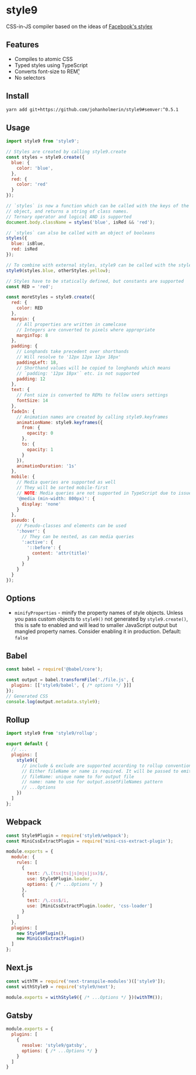 # style9

CSS-in-JS compiler based on the ideas of
[Facebook's stylex](https://www.youtube.com/watch?v=9JZHodNR184)

## Features

* Compiles to atomic CSS
* Typed styles using TypeScript
* Converts font-size to REM[¹](https://betterwebtype.com/articles/2019/06/16/5-keys-to-accessible-web-typography/)
* No selectors

## Install

```sh
yarn add git+https://github.com/johanholmerin/style9#semver:^0.5.1
```

## Usage

```javascript
import style9 from 'style9';

// Styles are created by calling style9.create
const styles = style9.create({
  blue: {
    color: 'blue',
  },
  red: {
    color: 'red'
  }
});

// `styles` is now a function which can be called with the keys of the style
// object, and returns a string of class names.
// Ternary operator and logical AND is supported
document.body.className = styles('blue', isRed && 'red');

// `styles` can also be called with an object of booleans
styles({
  blue: isBlue,
  red: isRed
});

// To combine with external styles, style9 can be called with the style objects
style9(styles.blue, otherStyles.yellow);

// Styles have to be statically defined, but constants are supported
const RED = 'red';

const moreStyles = style9.create({
  red: {
    color: RED
  },
  margin: {
    // All properties are written in camelcase
    // Integers are converted to pixels where appropriate
    marginTop: 8
  },
  padding: {
    // Longhands take precedent over shorthands
    // Will resolve to '12px 12px 12px 18px'
    paddingLeft: 18,
    // Shorthand values will be copied to longhands which means
    // `padding: '12px 18px'` etc. is not supported
    padding: 12
  },
  text: {
    // Font size is converted to REMs to follow users settings
    fontSize: 14
  },
  fadeIn: {
    // Animation names are created by calling style9.keyframes
    animationName: style9.keyframes({
      from: {
        opacity: 0
      },
      to: {
        opacity: 1
      }
    }),
    animationDuration: '1s'
  },
  mobile: {
    // Media queries are supported as well
    // They will be sorted mobile-first
    // NOTE: Media queries are not supported in TypeScript due to issue #17867
    '@media (min-width: 800px)': {
      display: 'none'
    }
  },
  pseudo: {
    // Pseudo-classes and elements can be used
    ':hover': {
      // They can be nested, as can media queries
      ':active': {
        '::before': {
          content: 'attr(title)'
        }
      }
    }
  }
});
```

## Options

- `minifyProperties` - minify the property names of style objects. Unless you
  pass custom objects to `style9()` not generated by `style9.create()`, this is
  safe to enabled and will lead to smaller JavaScript output but mangled
  property names. Consider enabling it in production. Default: `false`

## Babel

```javascript
const babel = require('@babel/core');

const output = babel.transformFile('./file.js', {
  plugins: [['style9/babel', { /* options */ }]]
});
// Generated CSS
console.log(output.metadata.style9);
```

## Rollup

```javascript
import style9 from 'style9/rollup';

export default {
  // ...
  plugins: [
    style9({
      // include & exclude are supported according to rollup conventions
      // Either fileName or name is required. It will be passed to emitFile
      // fileName: unique name to for output file
      // name: name to use for output.assetFileNames pattern
      // ...Options
    })
  ]
};
```

## Webpack

```javascript
const Style9Plugin = require('style9/webpack');
const MiniCssExtractPlugin = require('mini-css-extract-plugin');

module.exports = {
  module: {
    rules: [
      {
        test: /\.(tsx|ts|js|mjs|jsx)$/,
        use: Style9Plugin.loader,
        options: { /* ...Options */ }
      },
      {
        test: /\.css$/i,
        use: [MiniCssExtractPlugin.loader, 'css-loader']
      }
    ]
  },
  plugins: [
    new Style9Plugin(),
    new MiniCssExtractPlugin()
  ]
};
```

## Next.js

```javascript
const withTM = require('next-transpile-modules')(['style9']);
const withStyle9 = require('style9/next');

module.exports = withStyle9({ /* ...Options */ })(withTM());
```

## Gatsby

```javascript
module.exports = {
  plugins: [
    {
      resolve: 'style9/gatsby',
      options: { /* ...Options */ }
    }
  ]
}
```
